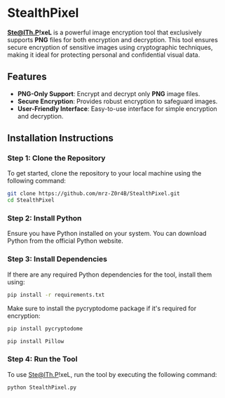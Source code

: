 # StealthPixel

**Ste@lTh.P!xeL** is a powerful image encryption tool that exclusively supports **PNG** files for both encryption and decryption. This tool ensures secure encryption of sensitive images using cryptographic techniques, making it ideal for protecting personal and confidential visual data.

## Features
- **PNG-Only Support**: Encrypt and decrypt only **PNG** image files.
- **Secure Encryption**: Provides robust encryption to safeguard images.
- **User-Friendly Interface**: Easy-to-use interface for simple encryption and decryption.

## Installation Instructions

### Step 1: Clone the Repository
To get started, clone the repository to your local machine using the following command:
```bash
git clone https://github.com/mrz-Z0r4B/StealthPixel.git
cd StealthPixel
```
### Step 2: Install Python
Ensure you have Python installed on your system. You can download Python from the official Python website.

### Step 3: Install Dependencies
If there are any required Python dependencies for the tool, install them using:
```bash
pip install -r requirements.txt
```
Make sure to install the pycryptodome package if it's required for encryption:
```bash
pip install pycryptodome
```
```bash
pip install Pillow
```

### Step 4: Run the Tool
To use Ste@lTh.P!xeL, run the tool by executing the following command:
```bash
python StealthPixel.py
```

